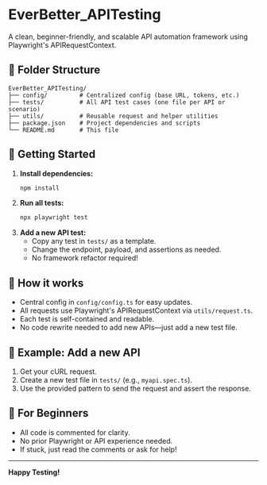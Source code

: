 # EverBetter_APITesting

A clean, beginner-friendly, and scalable API automation framework using Playwright's APIRequestContext.

## 📁 Folder Structure

```
EverBetter_APITesting/
├── config/         # Centralized config (base URL, tokens, etc.)
├── tests/          # All API test cases (one file per API or scenario)
├── utils/          # Reusable request and helper utilities
├── package.json    # Project dependencies and scripts
└── README.md       # This file
```

## 🚀 Getting Started

1. **Install dependencies:**
   ```sh
   npm install
   ```
2. **Run all tests:**
   ```sh
   npx playwright test
   ```
3. **Add a new API test:**
   - Copy any test in `tests/` as a template.
   - Change the endpoint, payload, and assertions as needed.
   - No framework refactor required!

## 🧩 How it works
- Central config in `config/config.ts` for easy updates.
- All requests use Playwright's APIRequestContext via `utils/request.ts`.
- Each test is self-contained and readable.
- No code rewrite needed to add new APIs—just add a new test file.

## 📝 Example: Add a new API
1. Get your cURL request.
2. Create a new test file in `tests/` (e.g., `myapi.spec.ts`).
3. Use the provided pattern to send the request and assert the response.

## 👶 For Beginners
- All code is commented for clarity.
- No prior Playwright or API experience needed.
- If stuck, just read the comments or ask for help!

---

**Happy Testing!**
